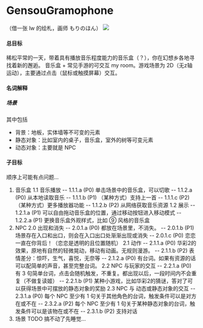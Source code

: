 # GensouGramophone
（借一张 lw 的绘札，画师 もりのほん）
![](https://cdn.wikiwiki.jp/to/w/toho_lw/%E7%94%BB%E5%83%8F%E7%BD%AE%E3%81%8D%E5%A0%B4/::attach/%E8%B3%91%E3%82%84%E3%81%8B%E3%81%AA%E5%A2%83%E5%86%85.jpg?rev=0f1a445621099f1a4ab66b93d7e51c6c&t=20200522022815)
#### 总目标
稀松平常的一天，带着具有播放音乐程度能力的音乐盒（？），你在幻想乡各地寻找着新的邂逅。
音乐盒 + 常见手游的可交互 my room。游戏场景为 2D（无z轴运动），主要通过点击（鼠标或触摸屏幕）交互。

#### 名词解释
##### 场景
其中包括
- 背景：地板，实体墙等不可变的元素
- 静态对象：比如室内的桌子，音乐盒，室外的树等可变元素
- 动态对象：主要就是 NPC

#### 子目标
顺序上可能有点问题...
1. 音乐盒
    1.1 音乐播放
        -- 1.1.1.a (P0) 单击场景中的音乐盒，可以切歌
        -- 1.1.2.a (P0) 从本地读取音乐
        -- 1.1.1.b (P1) （某种方式）支持上一首
        -- 1.1.1.c (P2) （某种方式）更多播放器功能
        -- 1.1.2.b (P2) 从网络获取音乐资源
    1.2 展示
        -- 1.2.1.a (P1) 可以自由拖动音乐盒的位置，通过移动按钮进入移动模式
        -- 1.2.2.a (P1) 更换音乐盒外观样式，比如 ⑨ 风格的音乐盒
2. NPC
    2.0 出现和消失
        -- 2.0.1.a (P0) 都放在场景里，不消失。
        -- 2.0.1.b (P1) 场景存在入口和出口，则会在入口出口处渐渐出现或消失
        -- 2.0.1.c (P0) 恋恋一直在你背后！（恋恋是透明的且位置随机） 
    2.1 动作
        -- 2.1.1.a (P0) 华彩2的效果，原地有自然的轻微晃动，移动有动画。无规则漫游。
        -- 2.1.1.b (P2) 表情差分：惊吓，生气，喜悦，无奈等
        -- 2.1.2.a (P0) 有台词。如果有资源的话可以配简单的声音，甚至完整台词。
    2.2 NPC 与玩家的交互
        -- 2.2.1.a (P0) 有 3 句简单台词，点击会随机触发，不重复。都出现以后，一段时间内不会重复（不做复读姬）
        -- 2.2.1.b (P1) 某种小游戏，比如华彩2的猜谜，答对了可以获得场景中可摆放的静态对象的奖励
    2.3 NPC 与 动态或静态对象的交互
        -- 2.3.1.a (P0) 每个 NPC 至少有 1 句关于其他角色的台词，触发条件可以是对方在或不在
        -- 2.3.2.a (P2) 每个 NPC 至少有 1 句关于某种静态对象的台词，触发条件可以是该物在或不在
        -- 2.3.1.b (P2) 支持对话
3. 场景
    TODO 搞不动了先睡觉...

